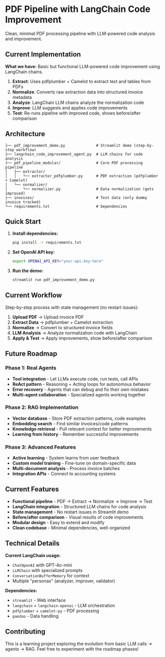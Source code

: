# PDF Pipeline with LangChain Code Improvement

Clean, minimal PDF processing pipeline with LLM-powered code analysis and improvement.

## Current Implementation

**What we have:** Basic but functional LLM-powered code improvement using LangChain chains.

1. **Extract**: Uses pdfplumber + Camelot to extract text and tables from PDFs
2. **Normalize**: Converts raw extraction data into structured invoice metadata  
3. **Analyze**: LangChain LLM chains analyze the normalization code
4. **Improve**: LLM suggests and applies code improvements
5. **Test**: Re-runs pipeline with improved code, shows before/after comparison

## Architecture

```
├── pdf_improvement_demo.py              # Streamlit demo (step-by-step workflow)
├── langchain_code_improvement_agent.py  # LLM chains for code analysis  
├── pdf_pipeline_modular/                # Core PDF processing pipeline
│   ├── extractor/
│   │   └── extractor_pdfplumber.py      # PDF extraction (pdfplumber + Camelot)
│   └── normalizer/
│       └── normalizer.py                # Data normalization (gets improved)
├── invoices/                            # Test data (only dummy invoice tracked)
└── requirements.txt                     # Dependencies
```

## Quick Start

1. **Install dependencies:**
   ```bash
   pip install -r requirements.txt
   ```

2. **Set OpenAI API key:**
   ```bash
   export OPENAI_API_KEY="your-api-key-here"
   ```

3. **Run the demo:**
   ```bash
   streamlit run pdf_improvement_demo.py
   ```

## Current Workflow

Step-by-step process with state management (no restart issues):

1. **Upload PDF** → Upload invoice PDF  
2. **Extract Data** → pdfplumber + Camelot extraction
3. **Normalize** → Convert to structured invoice fields
4. **LLM Analysis** → Analyze normalization code with LangChain
5. **Apply & Test** → Apply improvements, show before/after comparison

## Future Roadmap

### Phase 1: Real Agents
- **Tool integration** - Let LLMs execute code, run tests, call APIs
- **ReAct pattern** - Reasoning + Acting loops for autonomous behavior  
- **Error recovery** - Agents that can debug and fix their own mistakes
- **Multi-agent collaboration** - Specialized agents working together

### Phase 2: RAG Implementation  
- **Vector database** - Store PDF extraction patterns, code examples
- **Embedding search** - Find similar invoices/code patterns  
- **Knowledge retrieval** - Pull relevant context for better improvements
- **Learning from history** - Remember successful improvements

### Phase 3: Advanced Features
- **Active learning** - System learns from user feedback
- **Custom model training** - Fine-tune on domain-specific data
- **Multi-document analysis** - Process invoice batches
- **Integration APIs** - Connect to accounting systems

## Current Features

- **Functional pipeline** - PDF → Extract → Normalize → Improve → Test
- **LangChain integration** - Structured LLM chains for code analysis
- **State management** - No restart issues in Streamlit demo
- **Before/after comparison** - Visual results of code improvements  
- **Modular design** - Easy to extend and modify
- **Clean codebase** - Minimal dependencies, well-organized

## Technical Details

**Current LangChain usage:**
- `ChatOpenAI` with GPT-4o-mini
- `LLMChain` with specialized prompts
- `ConversationBufferMemory` for context
- Multiple "personas" (analyzer, improver, validator)

**Dependencies:**
- `streamlit` - Web interface
- `langchain` + `langchain-openai` - LLM orchestration  
- `pdfplumber` + `camelot-py` - PDF processing
- `pandas` - Data handling

## Contributing

This is a learning project exploring the evolution from basic LLM calls → agents → RAG.
Feel free to experiment with the roadmap phases!
